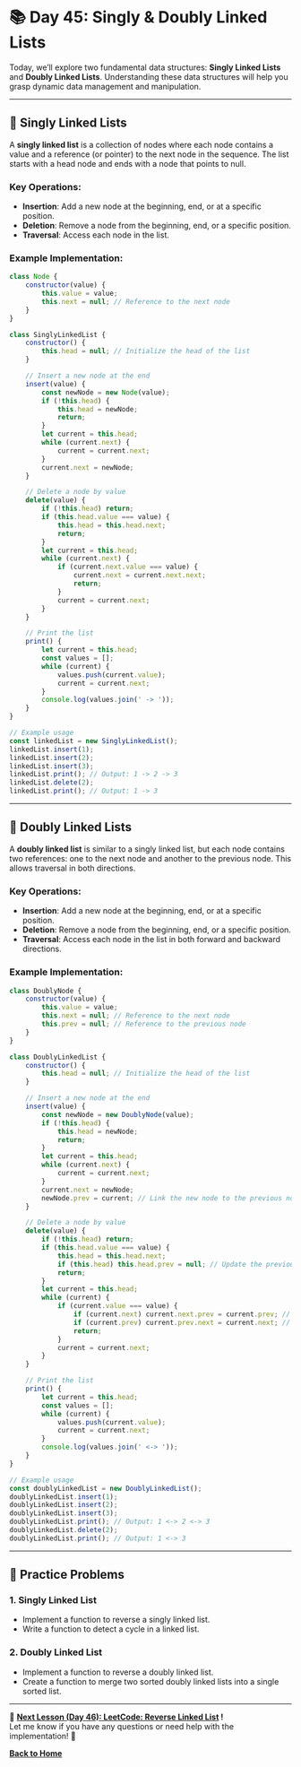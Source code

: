 # **📚 Day 45: Singly & Doubly Linked Lists**  

Today, we’ll explore two fundamental data structures: **Singly Linked Lists** and **Doubly Linked Lists**. Understanding these data structures will help you grasp dynamic data management and manipulation.

---

## **🔹 Singly Linked Lists**  

A **singly linked list** is a collection of nodes where each node contains a value and a reference (or pointer) to the next node in the sequence. The list starts with a head node and ends with a node that points to null.

### **Key Operations**:
- **Insertion**: Add a new node at the beginning, end, or at a specific position.
- **Deletion**: Remove a node from the beginning, end, or a specific position.
- **Traversal**: Access each node in the list.

### **Example Implementation**:
```js
class Node {
    constructor(value) {
        this.value = value;
        this.next = null; // Reference to the next node
    }
}

class SinglyLinkedList {
    constructor() {
        this.head = null; // Initialize the head of the list
    }

    // Insert a new node at the end
    insert(value) {
        const newNode = new Node(value);
        if (!this.head) {
            this.head = newNode;
            return;
        }
        let current = this.head;
        while (current.next) {
            current = current.next;
        }
        current.next = newNode;
    }

    // Delete a node by value
    delete(value) {
        if (!this.head) return;
        if (this.head.value === value) {
            this.head = this.head.next;
            return;
        }
        let current = this.head;
        while (current.next) {
            if (current.next.value === value) {
                current.next = current.next.next;
                return;
            }
            current = current.next;
        }
    }

    // Print the list
    print() {
        let current = this.head;
        const values = [];
        while (current) {
            values.push(current.value);
            current = current.next;
        }
        console.log(values.join(' -> '));
    }
}

// Example usage
const linkedList = new SinglyLinkedList();
linkedList.insert(1);
linkedList.insert(2);
linkedList.insert(3);
linkedList.print(); // Output: 1 -> 2 -> 3
linkedList.delete(2);
linkedList.print(); // Output: 1 -> 3
```

---

## **🔹 Doubly Linked Lists**  

A **doubly linked list** is similar to a singly linked list, but each node contains two references: one to the next node and another to the previous node. This allows traversal in both directions.

### **Key Operations**:
- **Insertion**: Add a new node at the beginning, end, or at a specific position.
- **Deletion**: Remove a node from the beginning, end, or a specific position.
- **Traversal**: Access each node in the list in both forward and backward directions.

### **Example Implementation**:
```js
class DoublyNode {
    constructor(value) {
        this.value = value;
        this.next = null; // Reference to the next node
        this.prev = null; // Reference to the previous node
    }
}

class DoublyLinkedList {
    constructor() {
        this.head = null; // Initialize the head of the list
    }

    // Insert a new node at the end
    insert(value) {
        const newNode = new DoublyNode(value);
        if (!this.head) {
            this.head = newNode;
            return;
        }
        let current = this.head;
        while (current.next) {
            current = current.next;
        }
        current.next = newNode;
        newNode.prev = current; // Link the new node to the previous node
    }

    // Delete a node by value
    delete(value) {
        if (!this.head) return;
        if (this.head.value === value) {
            this.head = this.head.next;
            if (this.head) this.head.prev = null; // Update the previous reference
            return;
        }
        let current = this.head;
        while (current) {
            if (current.value === value) {
                if (current.next) current.next.prev = current.prev; // Link next to previous
                if (current.prev) current.prev.next = current.next; // Link previous to next
                return;
            }
            current = current.next;
        }
    }

    // Print the list
    print() {
        let current = this.head;
        const values = [];
        while (current) {
            values.push(current.value);
            current = current.next;
        }
        console.log(values.join(' <-> '));
    }
}

// Example usage
const doublyLinkedList = new DoublyLinkedList();
doublyLinkedList.insert(1);
doublyLinkedList.insert(2);
doublyLinkedList.insert(3);
doublyLinkedList.print(); // Output: 1 <-> 2 <-> 3
doublyLinkedList.delete(2);
doublyLinkedList.print(); // Output: 1 <-> 3
```

---

## **📝 Practice Problems**  

### **1. Singly Linked List**  
- Implement a function to reverse a singly linked list.
- Write a function to detect a cycle in a linked list.

### **2. Doubly Linked List**  
- Implement a function to reverse a doubly linked list.
- Create a function to merge two sorted doubly linked lists into a single sorted list.

---

🎯 **[Next Lesson (Day 46): LeetCode: Reverse Linked List](../day_46/README.md)  !**  
Let me know if you have any questions or need help with the implementation! 🚀

[**Back to Home**](../../../)